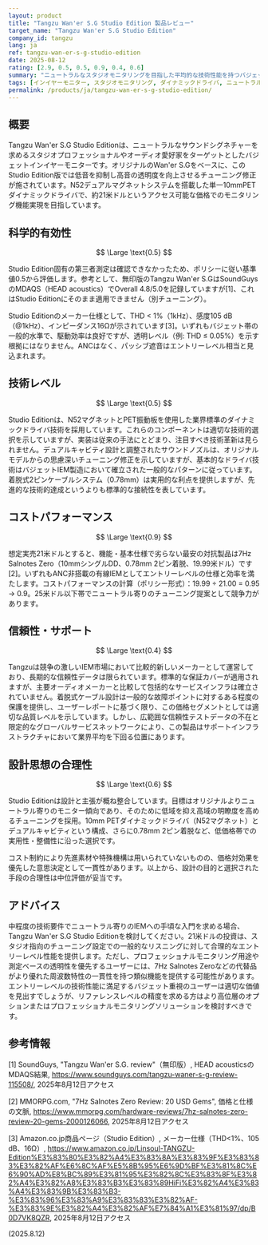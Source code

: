 ```yaml
---
layout: product
title: "Tangzu Wan'er S.G Studio Edition 製品レビュー"
target_name: "Tangzu Wan'er S.G Studio Edition"
company_id: tangzu
lang: ja
ref: tangzu-wan-er-s-g-studio-edition
date: 2025-08-12
rating: [2.9, 0.5, 0.5, 0.9, 0.4, 0.6]
summary: "ニュートラルなスタジオモニタリングを目指した平均的な技術性能を持つバジェットIEM"
tags: [インイヤーモニター, スタジオモニタリング, ダイナミックドライバ, ニュートラル, バジェット]
permalink: /products/ja/tangzu-wan-er-s-g-studio-edition/
---
```

## 概要

Tangzu Wan'er S.G Studio Editionは、ニュートラルなサウンドシグネチャーを求めるスタジオプロフェッショナルやオーディオ愛好家をターゲットとしたバジェットインイヤーモニターです。オリジナルのWan'er S.Gをベースに、このStudio Edition版では低音を抑制し高音の透明度を向上させるチューニング修正が施されています。N52デュアルマグネットシステムを搭載した単一10mmPETダイナミックドライバで、約21米ドルというアクセス可能な価格でのモニタリング機能実現を目指しています。

## 科学的有効性

$$ \Large \text{0.5} $$

Studio Edition固有の第三者測定は確認できなかったため、ポリシーに従い基準値0.5から評価します。参考として、無印版のTangzu Wan'er S.GはSoundGuysのMDAQS（HEAD acoustics）でOverall 4.8/5.0を記録していますが[1]、これはStudio Editionにそのまま適用できません（別チューニング）。

Studio Editionのメーカー仕様として、THD < 1%（1kHz）、感度105 dB（@1kHz）、インピーダンス16Ωが示されています[3]。いずれもバジェット帯の一般的水準で、駆動効率は良好ですが、透明レベル（例: THD ≤ 0.05%）を示す根拠にはなりません。ANCはなく、パッシブ遮音はエントリーレベル相当と見込まれます。

## 技術レベル

$$ \Large \text{0.5} $$

Studio Editionは、N52マグネットとPET振動板を使用した業界標準のダイナミックドライバ技術を採用しています。これらのコンポーネントは適切な技術的選択を示していますが、実装は従来の手法にとどまり、注目すべき技術革新は見られません。デュアルキャビティ設計と調整されたサウンドノズルは、オリジナルモデルからの思慮深いチューニング修正を示していますが、基本的なドライバ技術はバジェットIEM製造において確立された一般的なパターンに従っています。着脱式2ピンケーブルシステム（0.78mm）は実用的な利点を提供しますが、先進的な技術的達成というよりも標準的な接続性を表しています。

## コストパフォーマンス

$$ \Large \text{0.9} $$

想定実売21米ドルとすると、機能・基本仕様で劣らない最安の対抗製品は7Hz Salnotes Zero（10mmシングルDD、0.78mm 2ピン着脱、19.99米ドル）です[2]。いずれもANC非搭載の有線IEMとしてエントリーレベルの仕様と効率を満たします。コストパフォーマンスの計算（ポリシー形式）：19.99 ÷ 21.00 = 0.95 → 0.9。25米ドル以下帯でニュートラル寄りのチューニング提案として競争力があります。

## 信頼性・サポート

$$ \Large \text{0.4} $$

Tangzuは競争の激しいIEM市場において比較的新しいメーカーとして運営しており、長期的な信頼性データは限られています。標準的な保証カバーが適用されますが、主要オーディオメーカーと比較して包括的なサービスインフラは確立されていません。着脱式ケーブル設計は一般的な故障ポイントに対するある程度の保護を提供し、ユーザーレポートに基づく限り、この価格セグメントとしては適切な品質レベルを示しています。しかし、広範囲な信頼性テストデータの不在と限定的なグローバルサービスネットワークにより、この製品はサポートインフラストラクチャにおいて業界平均を下回る位置にあります。

## 設計思想の合理性

$$ \Large \text{0.6} $$

Studio Editionは設計と主張が概ね整合しています。目標はオリジナルよりニュートラル寄りのモニター傾向であり、そのために低域を抑え高域の明瞭度を高めるチューニングを採用。10mm PETダイナミックドライバ（N52マグネット）とデュアルキャビティという構成、さらに0.78mm 2ピン着脱など、低価格帯での実用性・整備性に沿った選択です。

コスト制約により先進素材や特殊機構は用いられていないものの、価格対効果を優先した意思決定として一貫性があります。以上から、設計の目的と選択された手段の合理性は中位評価が妥当です。

## アドバイス

中程度の技術要件でニュートラル寄りのIEMへの手頃な入門を求める場合、Tangzu Wan'er S.G Studio Editionを検討してください。21米ドルの投資は、スタジオ指向のチューニング設定での一般的なリスニングに対して合理的なエントリーレベル性能を提供します。ただし、プロフェッショナルモニタリング用途や測定ベースの透明性を優先するユーザーには、7Hz Salnotes Zeroなどの代替品がより優れた周波数特性の一貫性を持つ類似機能を提供する可能性があります。エントリーレベルの技術性能に満足するバジェット重視のユーザーは適切な価値を見出すでしょうが、リファレンスレベルの精度を求める方はより高位層のオプションまたはプロフェッショナルモニタリングソリューションを検討すべきです。

## 参考情報

[1] SoundGuys, "Tangzu Wan'er S.G. review"（無印版）, HEAD acousticsのMDAQS結果, https://www.soundguys.com/tangzu-waner-s-g-review-115508/, 2025年8月12日アクセス

[2] MMORPG.com, "7Hz Salnotes Zero Review: 20 USD Gems", 価格と仕様の文脈, https://www.mmorpg.com/hardware-reviews/7hz-salnotes-zero-review-20-gems-2000126066, 2025年8月12日アクセス

[3] Amazon.co.jp商品ページ（Studio Edition）, メーカー仕様（THD<1%、105 dB、16Ω）, https://www.amazon.co.jp/Linsoul-TANGZU-Edition%E3%83%80%E3%82%A4%E3%83%8A%E3%83%9F%E3%83%83%E3%82%AF%E6%8C%AF%E5%8B%95%E6%9D%BF%E3%81%8C%E6%90%AD%E8%BC%89%E3%81%95%E3%82%8C%E3%83%8F%E3%82%A4%E3%82%A8%E3%83%B3%E3%83%89HiFi%E3%82%A4%E3%83%A4%E3%83%9B%E3%83%B3-%E3%83%96%E3%83%A9%E3%83%83%E3%82%AF-%E3%83%9E%E3%82%A4%E3%82%AF%E7%84%A1%E3%81%97/dp/B0D7VK8QZR, 2025年8月12日アクセス

(2025.8.12)